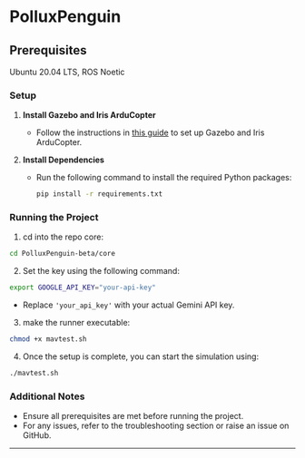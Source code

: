 # PolluxPenguin

## Prerequisites
Ubuntu 20.04 LTS, ROS Noetic


### Setup

1. **Install Gazebo and Iris ArduCopter**
   - Follow the instructions in [this guide](https://github.com/monemati/multiuav-gazebo-simulation) to set up Gazebo and Iris ArduCopter.

2. **Install Dependencies**
   - Run the following command to install the required Python packages:
     ```bash
     pip install -r requirements.txt
     ```


### Running the Project

1. cd into the repo core:
  ```bash
  cd PolluxPenguin-beta/core
  ```



2. Set the key using the following command:
    
  ```bash
  export GOOGLE_API_KEY="your-api-key"
  ```
- Replace `'your_api_key'` with your actual Gemini API key.



3. make the runner executable:
  ```bash
  chmod +x mavtest.sh
  ```



4. Once the setup is complete, you can start the simulation using:
  ```bash
  ./mavtest.sh
  ```

### Additional Notes

- Ensure all prerequisites are met before running the project.
- For any issues, refer to the troubleshooting section or raise an issue on GitHub.

---
